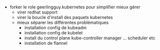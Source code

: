 

- forker le role geerlingguy.kubernetes pour simplifier mieux gérer
    - virer redhat support
    - virer la boucle d'install des paquets kubernetes
    - mieux séparer les différentes problématiques
        - installation config de kubeadm
        - installation config de kubelet
        - install du control plane
            kube-controller manager ... scheduler etc
        - installation de flannel
